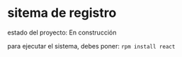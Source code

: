 <h1>sitema de registro </h1>
estado del proyecto: En construcción


para ejecutar el sistema, debes poner: 
```rpm install react```
